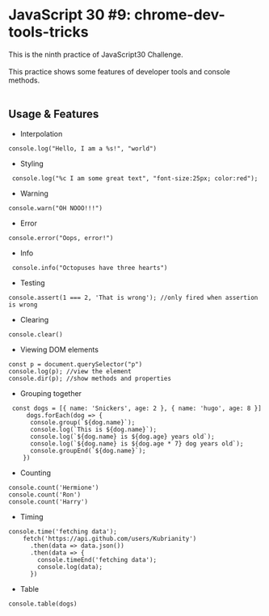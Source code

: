 # JavaScript 30 #9: chrome-dev-tools-tricks
This is the ninth practice of JavaScript30 Challenge. </br></br>
This practice shows some features of developer tools and console methods. </br></br>
## Usage & Features
- Interpolation
```
console.log("Hello, I am a %s!", "world")
```
- Styling
```
 console.log("%c I am some great text", "font-size:25px; color:red");
```
- Warning
```
console.warn("OH NOOO!!!")
```
- Error
```
console.error("Oops, error!")
```
- Info
```
 console.info("Octopuses have three hearts")
```
- Testing
```
console.assert(1 === 2, 'That is wrong'); //only fired when assertion is wrong 
```
- Clearing
```
console.clear()
```
- Viewing DOM elements
```
const p = document.querySelector("p")
console.log(p); //view the element
console.dir(p); //show methods and properties
```
- Grouping together
```
 const dogs = [{ name: 'Snickers', age: 2 }, { name: 'hugo', age: 8 }]
     dogs.forEach(dog => {
      console.group(`${dog.name}`);
      console.log(`This is ${dog.name}`);
      console.log(`${dog.name} is ${dog.age} years old`);
      console.log(`${dog.name} is ${dog.age * 7} dog years old`);
      console.groupEnd(`${dog.name}`);
    })
```
- Counting
```
console.count('Hermione')
console.count('Ron')
console.count('Harry')
```
- Timing
```
console.time('fetching data');
    fetch('https://api.github.com/users/Kubrianity')
      .then(data => data.json())
      .then(data => {
        console.timeEnd('fetching data');
        console.log(data);
      })
```
- Table
```
console.table(dogs)
```


